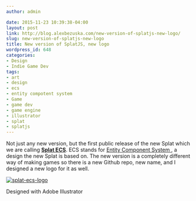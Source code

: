 ```yaml
---
author: admin

date: 2015-11-23 10:39:38-04:00
layout: post
link: http://blog.alexbezuska.com/new-version-of-splatjs-new-logo/
slug: new-version-of-splatjs-new-logo
title: New version of SplatJS, new logo
wordpress_id: 648
categories:
- Design
- Indie Game Dev
tags:
- art
- design
- ecs
- entity compotent system
- Game
- game dev
- game engine
- illustrator
- splat
- splatjs
---
```


Not just any new version, but the first public release of the new Splat which we are calling **[Splat ECS](https://github.com/SplatJS/splat-ecs)**. ECS stands for [Entity Component System ](https://en.wikipedia.org/wiki/Entity_component_system), a design the new Splat is based on. The new version is a completely different way of making games so there is a new Github repo, new name, and I designed a new logo for it as well.

[![splat-ecs-logo](/images/2015/11/splat-ecs-logo.jpg)](/images/2015/11/splat-ecs-logo.jpg)

Designed with Adobe Illustrator
